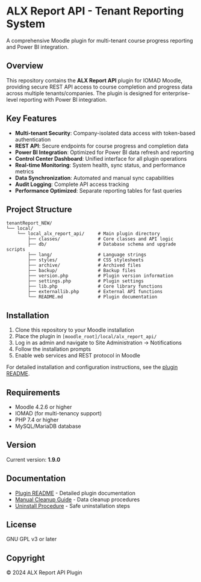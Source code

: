 # ALX Report API - Tenant Reporting System

A comprehensive Moodle plugin for multi-tenant course progress reporting and Power BI integration.

## Overview

This repository contains the **ALX Report API** plugin for IOMAD Moodle, providing secure REST API access to course completion and progress data across multiple tenants/companies. The plugin is designed for enterprise-level reporting with Power BI integration.

## Key Features

- **Multi-tenant Security**: Company-isolated data access with token-based authentication
- **REST API**: Secure endpoints for course progress and completion data
- **Power BI Integration**: Optimized for Power BI data refresh and reporting
- **Control Center Dashboard**: Unified interface for all plugin operations
- **Real-time Monitoring**: System health, sync status, and performance metrics
- **Data Synchronization**: Automated and manual sync capabilities
- **Audit Logging**: Complete API access tracking
- **Performance Optimized**: Separate reporting tables for fast queries

## Project Structure

```
tenantReport_NEW/
└── local/
    └── local_alx_report_api/     # Main plugin directory
        ├── classes/              # Core classes and API logic
        ├── db/                   # Database schema and upgrade scripts
        ├── lang/                 # Language strings
        ├── styles/               # CSS stylesheets
        ├── archive/              # Archived files
        ├── backup/               # Backup files
        ├── version.php           # Plugin version information
        ├── settings.php          # Plugin settings
        ├── lib.php               # Core library functions
        ├── externallib.php       # External API functions
        └── README.md             # Plugin documentation
```

## Installation

1. Clone this repository to your Moodle installation
2. Place the plugin in `[moodle_root]/local/alx_report_api/`
3. Log in as admin and navigate to Site Administration → Notifications
4. Follow the installation prompts
5. Enable web services and REST protocol in Moodle

For detailed installation and configuration instructions, see the [plugin README](local/local_alx_report_api/README.md).

## Requirements

- Moodle 4.2.6 or higher
- IOMAD (for multi-tenancy support)
- PHP 7.4 or higher
- MySQL/MariaDB database

## Version

Current version: **1.9.0**

## Documentation

- [Plugin README](local/local_alx_report_api/README.md) - Detailed plugin documentation
- [Manual Cleanup Guide](local/local_alx_report_api/MANUAL_CLEANUP.md) - Data cleanup procedures
- [Uninstall Procedure](local/local_alx_report_api/PROPER_UNINSTALL_PROCEDURE.md) - Safe uninstallation steps

## License

GNU GPL v3 or later

## Copyright

© 2024 ALX Report API Plugin
